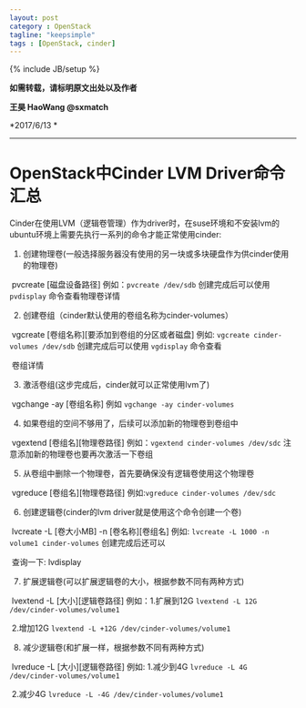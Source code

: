 ```yaml
---
layout: post
category : OpenStack
tagline: "keepsimple"
tags : [OpenStack, cinder]
---
```

{% include JB/setup %}

**如需转载，请标明原文出处以及作者**

**王昊 HaoWang @sxmatch**

*2017/6/13 *

----------

# OpenStack中Cinder LVM Driver命令汇总



Cinder在使用LVM（逻辑卷管理）作为driver时，在suse环境和不安装lvm的ubuntu环境上需要先执行一系列的命令才能正常使用cinder:

1. 创建物理卷(一般选择服务器没有使用的另一块或多块硬盘作为供cinder使用的物理卷)

​       pvcreate [磁盘设备路径] 例如：`pvcreate /dev/sdb` 创建完成后可以使用 `pvdisplay` 命令查看物理卷详情

2. 创建卷组（cinder默认使用的卷组名称为cinder-volumes）

​       vgcreate [卷组名称][要添加到卷组的分区或者磁盘] 例如: `vgcreate cinder-volumes /dev/sdb` 创建完成后可以使用 `vgdisplay` 命令查看

​       卷组详情

3. 激活卷组(这步完成后，cinder就可以正常使用lvm了)

​       vgchange -ay [卷组名称] 例如 `vgchange -ay cinder-volumes`

4. 如果卷组的空间不够用了，后续可以添加新的物理卷到卷组中

​        vgextend [卷组名][物理卷路径] 例如：`vgextend cinder-volumes /dev/sdc` 注意添加新的物理卷也要再次激活一下卷组

5. 从卷组中删除一个物理卷，首先要确保没有逻辑卷使用这个物理卷

​       vgreduce [卷组名][物理卷路径] 例如:`vgreduce cinder-volumes /dev/sdc`

6. 创建逻辑卷(cinder的lvm driver就是使用这个命令创建一个卷)

​        lvcreate -L [卷大小MB] -n [卷名称][卷组名] 例如: `lvcreate -L 1000 -n volume1 cinder-volumes` 创建完成后还可以

​        查询一下: lvdisplay

7. 扩展逻辑卷(可以扩展逻辑卷的大小，根据参数不同有两种方式)

​       lvextend -L [大小][逻辑卷路径] 例如：1.扩展到12G `lvextend -L 12G /dev/cinder-volumes/volume1` 

​                                                2.增加12G `lvextend -L +12G /dev/cinder-volumes/volume1`

8. 减少逻辑卷(和扩展一样，根据参数不同有两种方式)

​        lvreduce -L [大小][逻辑卷路径] 例如: 1.减少到4G `lvreduce -L 4G /dev/cinder-volumes/volume1`

​                                               2.减少4G `lvreduce -L -4G /dev/cinder-volumes/volume1`